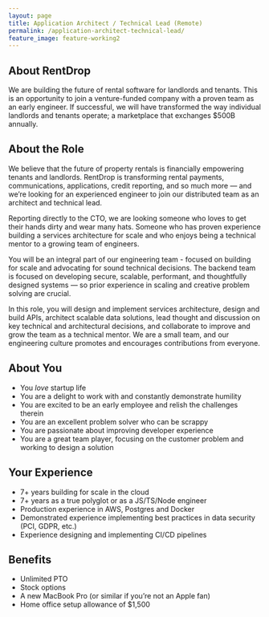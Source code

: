 ```yaml
---
layout: page
title: Application Architect / Technical Lead (Remote)
permalink: /application-architect-technical-lead/
feature_image: feature-working2
---
```


## About RentDrop
We are building the future of rental software for landlords and tenants. This is an opportunity to join a venture-funded company with a proven team as an early engineer. If successful, we will have transformed the way individual landlords and tenants operate; a marketplace that exchanges $500B annually. 

## About the Role
We believe that the future of property rentals is financially empowering tenants and landlords. RentDrop is transforming rental payments, communications, applications, credit reporting, and so much more — and we’re looking for an experienced engineer to join our distributed team as an architect and technical lead.

Reporting directly to the CTO, we are looking someone who loves to get their hands dirty and wear many hats. Someone who has proven experience building a services architecture for scale and who enjoys being a technical mentor to a growing team of engineers.

You will be an integral part of our engineering team - focused on building for scale and advocating for sound technical decisions. The backend team is focused on developing secure, scalable, performant, and thoughtfully designed systems — so prior experience in scaling and creative problem solving are crucial.

In this role, you will design and implement services architecture, design and build APIs, architect scalable data solutions, lead thought and discussion on key technical and architectural decisions, and collaborate to improve and grow the team as a technical mentor. We are a small team, and our engineering culture promotes and encourages contributions from everyone.

## About You
- You _love_ startup life
- You are a delight to work with and constantly demonstrate humility
- You are excited to be an early employee and relish the challenges therein
- You are an excellent problem solver who can be scrappy
- You are passionate about  improving developer experience
- You are a great team player, focusing on the customer problem and working to design a solution

## Your Experience
- 7+ years building for scale in the cloud
- 7+ years as a true polyglot or as a JS/TS/Node engineer
- Production experience in AWS, Postgres and Docker
- Demonstrated experience implementing best practices in data security (PCI, GDPR, etc.)
- Experience designing and implementing CI/CD pipelines

## Benefits
- Unlimited PTO
- Stock options
- A new MacBook Pro (or similar if you’re not an Apple fan)
- Home office setup allowance of $1,500
